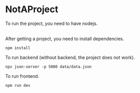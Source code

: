 # NotAProject
To run the project, you need to have nodejs.


\
After getting a project, you need to install dependencies.
````
npm install
````
To run backend (without backend, the project does not work).
````
npx json-server -p 5000 data/data.json
````
To run frontend.
````
npm run dev
````
